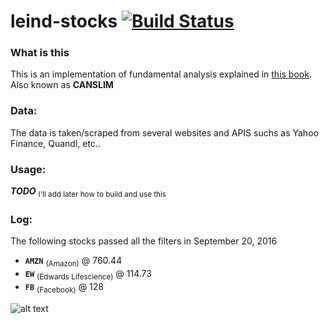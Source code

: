 # leind-stocks [![Build Status](https://travis-ci.org/danielcardeenas/leind-stocks.svg?branch=master)](https://travis-ci.org/danielcardeenas/leind-stocks)

### What is this
This is an implementation of fundamental analysis explained in [this book](https://www.amazon.com/How-Make-Money-Stocks-Winning/dp/0071614133). Also known as **CANSLIM**

### Data:
The data is taken/scraped from several websites and APIS suchs as Yahoo Finance, Quandl, etc..

### Usage:
**_TODO_**
<sub>I'll add later how to build and use this</sub>

### Log:
The following stocks passed all the filters in September 20, 2016
+ **`AMZN`** <sub>(Amazon)</sub> @ 760.44
+ **`EW`** <sub>(Edwards Lifescience)</sub> @ 114.73
+ **`FB`** <sub>(Facebook)</sub> @ 128

![alt text](http://i.imgur.com/tXgFais.png?1 "")
